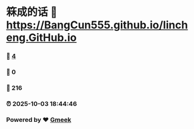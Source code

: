 # 箖成的话 :link: https://BangCun555.github.io/lincheng.GitHub.io 
### :page_facing_up: [4](https://BangCun555.github.io/lincheng.GitHub.io/tag.html) 
### :speech_balloon: 0 
### :hibiscus: 216 
### :alarm_clock: 2025-10-03 18:44:46 
### Powered by :heart: [Gmeek](https://github.com/Meekdai/Gmeek)
